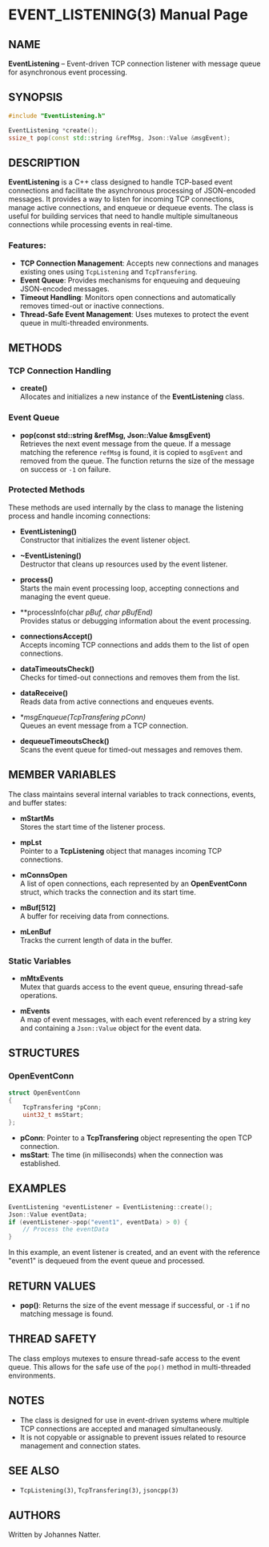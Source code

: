 
# EVENT_LISTENING(3) Manual Page

## NAME
**EventListening** – Event-driven TCP connection listener with message queue for asynchronous event processing.

## SYNOPSIS
```cpp
#include "EventListening.h"

EventListening *create();
ssize_t pop(const std::string &refMsg, Json::Value &msgEvent);
```

## DESCRIPTION
**EventListening** is a C++ class designed to handle TCP-based event connections and facilitate the asynchronous processing of JSON-encoded messages. It provides a way to listen for incoming TCP connections, manage active connections, and enqueue or dequeue events. The class is useful for building services that need to handle multiple simultaneous connections while processing events in real-time.

### Features:
- **TCP Connection Management**: Accepts new connections and manages existing ones using `TcpListening` and `TcpTransfering`.
- **Event Queue**: Provides mechanisms for enqueuing and dequeuing JSON-encoded messages.
- **Timeout Handling**: Monitors open connections and automatically removes timed-out or inactive connections.
- **Thread-Safe Event Management**: Uses mutexes to protect the event queue in multi-threaded environments.

## METHODS

### TCP Connection Handling
- **create()**  
  Allocates and initializes a new instance of the **EventListening** class.

### Event Queue
- **pop(const std::string &refMsg, Json::Value &msgEvent)**  
  Retrieves the next event message from the queue. If a message matching the reference `refMsg` is found, it is copied to `msgEvent` and removed from the queue. The function returns the size of the message on success or `-1` on failure.

### Protected Methods
These methods are used internally by the class to manage the listening process and handle incoming connections:

- **EventListening()**  
  Constructor that initializes the event listener object.

- **~EventListening()**  
  Destructor that cleans up resources used by the event listener.

- **process()**  
  Starts the main event processing loop, accepting connections and managing the event queue.

- **processInfo(char *pBuf, char *pBufEnd)**  
  Provides status or debugging information about the event processing.

- **connectionsAccept()**  
  Accepts incoming TCP connections and adds them to the list of open connections.

- **dataTimeoutsCheck()**  
  Checks for timed-out connections and removes them from the list.

- **dataReceive()**  
  Reads data from active connections and enqueues events.

- **msgEnqueue(TcpTransfering *pConn)**  
  Queues an event message from a TCP connection.

- **dequeueTimeoutsCheck()**  
  Scans the event queue for timed-out messages and removes them.

## MEMBER VARIABLES
The class maintains several internal variables to track connections, events, and buffer states:

- **mStartMs**  
  Stores the start time of the listener process.

- **mpLst**  
  Pointer to a **TcpListening** object that manages incoming TCP connections.

- **mConnsOpen**  
  A list of open connections, each represented by an **OpenEventConn** struct, which tracks the connection and its start time.

- **mBuf[512]**  
  A buffer for receiving data from connections.

- **mLenBuf**  
  Tracks the current length of data in the buffer.

### Static Variables
- **mMtxEvents**  
  Mutex that guards access to the event queue, ensuring thread-safe operations.

- **mEvents**  
  A map of event messages, with each event referenced by a string key and containing a `Json::Value` object for the event data.

## STRUCTURES

### OpenEventConn
```cpp
struct OpenEventConn
{
    TcpTransfering *pConn;
    uint32_t msStart;
};
```
- **pConn**: Pointer to a **TcpTransfering** object representing the open TCP connection.
- **msStart**: The time (in milliseconds) when the connection was established.

## EXAMPLES
```cpp
EventListening *eventListener = EventListening::create();
Json::Value eventData;
if (eventListener->pop("event1", eventData) > 0) {
    // Process the eventData
}
```
In this example, an event listener is created, and an event with the reference "event1" is dequeued from the event queue and processed.

## RETURN VALUES
- **pop()**: Returns the size of the event message if successful, or `-1` if no matching message is found.

## THREAD SAFETY
The class employs mutexes to ensure thread-safe access to the event queue. This allows for the safe use of the `pop()` method in multi-threaded environments.

## NOTES
- The class is designed for use in event-driven systems where multiple TCP connections are accepted and managed simultaneously.
- It is not copyable or assignable to prevent issues related to resource management and connection states.

## SEE ALSO
- `TcpListening(3)`, `TcpTransfering(3)`, `jsoncpp(3)`

## AUTHORS
Written by Johannes Natter.

